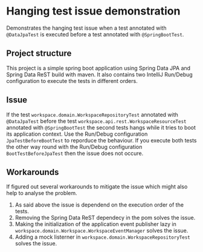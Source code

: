# Hanging test issue demonstration
Demonstrates the hanging test issue when a test annotated with `@DataJpaTest` is executed before a test annotated with `@SpringBootTest`.

## Project structure
This project is a simple spring boot application using Spring Data JPA and Spring Data ReST build with maven. It also contains two IntelliJ Run/Debug configuration to execute the tests in different orders.

## Issue
If the test `workspace.domain.WorkspaceRepositoryTest` annotated with `@DataJpaTest` before the test `workspace.api.rest.WorkspaceResourceTest` annotated with `@SpringBootTest` the second tests hangs while it tries to boot its application context. Use the Run/Debug configuration `JpaTestBeforeBootTest` to reporduce the behaviour. If you execute both tests the other way round with the Run/Debug configuration `BootTestBeforeJpaTest` then the issue does not occure.

## Workarounds
If figured out several workarounds to mitigate the issue which might also help to analyse the problem.

1. As said above the issue is dependend on the execution order of the tests.
2. Removing the Spring Data ReST dependecy in the pom solves the issue.
3. Making the initialization of the application event publisher lazy in `workspace.domain.Workspace.WorkspaceEventManager` solves the issue.
4. Adding a mock listerner in `workspace.domain.WorkspaceRepositoryTest` solves the issue. 
